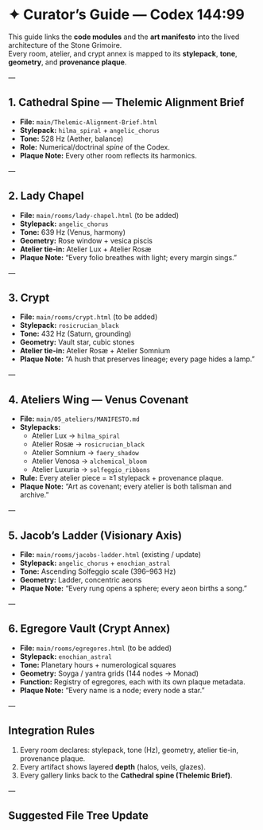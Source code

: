 # ✦ Curator’s Guide — Codex 144:99

This guide links the **code modules** and the **art manifesto** into the lived architecture of the Stone Grimoire.  
Every room, atelier, and crypt annex is mapped to its **stylepack**, **tone**, **geometry**, and **provenance plaque**.

—

## 1. Cathedral Spine — Thelemic Alignment Brief
- **File:** `main/Thelemic-Alignment-Brief.html`  
- **Stylepack:** `hilma_spiral` + `angelic_chorus`  
- **Tone:** 528 Hz (Aether, balance)  
- **Role:** Numerical/doctrinal *spine* of the Codex.  
- **Plaque Note:** Every other room reflects its harmonics.

—

## 2. Lady Chapel
- **File:** `main/rooms/lady-chapel.html` (to be added)  
- **Stylepack:** `angelic_chorus`  
- **Tone:** 639 Hz (Venus, harmony)  
- **Geometry:** Rose window + vesica piscis  
- **Atelier tie-in:** Atelier Lux + Atelier Rosæ  
- **Plaque Note:** “Every folio breathes with light; every margin sings.”

—

## 3. Crypt
- **File:** `main/rooms/crypt.html` (to be added)  
- **Stylepack:** `rosicrucian_black`  
- **Tone:** 432 Hz (Saturn, grounding)  
- **Geometry:** Vault star, cubic stones  
- **Atelier tie-in:** Atelier Rosæ + Atelier Somnium  
- **Plaque Note:** “A hush that preserves lineage; every page hides a lamp.”

—

## 4. Ateliers Wing — Venus Covenant
- **File:** `main/05_ateliers/MANIFESTO.md`  
- **Stylepacks:**  
  - Atelier Lux → `hilma_spiral`  
  - Atelier Rosæ → `rosicrucian_black`  
  - Atelier Somnium → `faery_shadow`  
  - Atelier Venosa → `alchemical_bloom`  
  - Atelier Luxuria → `solfeggio_ribbons`  
- **Rule:** Every atelier piece = ≥1 stylepack + provenance plaque.  
- **Plaque Note:** “Art as covenant; every atelier is both talisman and archive.”

—

## 5. Jacob’s Ladder (Visionary Axis)
- **File:** `main/rooms/jacobs-ladder.html` (existing / update)  
- **Stylepack:** `angelic_chorus` + `enochian_astral`  
- **Tone:** Ascending Solfeggio scale (396–963 Hz)  
- **Geometry:** Ladder, concentric aeons  
- **Plaque Note:** “Every rung opens a sphere; every aeon births a song.”

—

## 6. Egregore Vault (Crypt Annex)
- **File:** `main/rooms/egregores.html` (to be added)  
- **Stylepack:** `enochian_astral`  
- **Tone:** Planetary hours + numerological squares  
- **Geometry:** Soyga / yantra grids (144 nodes → Monad)  
- **Function:** Registry of egregores, each with its own plaque metadata.  
- **Plaque Note:** “Every name is a node; every node a star.”

—

## Integration Rules
1. Every room declares: stylepack, tone (Hz), geometry, atelier tie-in, provenance plaque.  
2. Every artifact shows layered **depth** (halos, veils, glazes).  
3. Every gallery links back to the **Cathedral spine (Thelemic Brief)**.  

—

## Suggested File Tree Update
